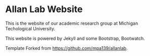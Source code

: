 # Allan Lab Website

This is the website of our academic research group at Michigan Techological University.

This website is powered by Jekyll and some Bootstrap, Bootwatch.


Template Forked from https://github.com/mpa139/allanlab.

